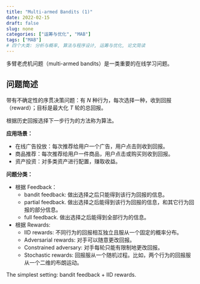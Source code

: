 ```yaml
---
title: "Multi-armed Bandits (1)"
date: 2022-02-15
draft: false
slug: none
categories: ["运筹与优化", "MAB"]
tags: ["MAB"]
# 四个大类: 分析与概率, 算法与程序设计, 运筹与优化, 论文简读
---
```


多臂老虎机问题（multi-armed bandits）是一类重要的在线学习问题。

## 问题简述

带有不确定性的序贯决策问题：有 $N$ 种行为，每次选择一种，收到回报（reward）；目标是最大化 $T$ 轮的总回报。
    
根据历史回报选择下一步行为的方法称为算法。

**应用场景：**
+ 在线广告投放：每次推荐给用户一个广告，用户点击则收到回报。
+ 商品推荐：每次推荐给用户一件商品，用户点击或购买则收到回报。
+ 资产投资：对多类资产进行配置，赚取收益。

**问题分类：**

+ 根据 Feedback：
  + bandit feedback: 做出选择之后只能得到该行为回报的信息。
  + partial feedback. 做出选择之后能得到该行为回报的信息，和其它行为回报的部分信息。
  + full feedback. 做出选择之后能得到全部行为的信息。
+ 根据 Rewards:
  + IID rewards: 不同行为的回报相互独立且服从一个固定的概率分布。
  + Adversarial rewards: 对手可以随意更改回报。
  + Constrained adversary: 对手每轮只能有限制地更改回报。
  + Stochastic rewards: 回报服从一个随机过程。比如，两个行为的回报服从一个二维的布朗运动。

The simplest setting: bandit feedback + IID rewards.

